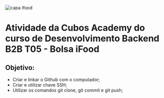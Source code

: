   
![capa ifood](https://github.com/Daaaiii/hello-word/assets/101154455/b435ab35-85de-49db-aa63-b5f7ef156118)


# Atividade da Cubos Academy do curso de Desenvolvimento Backend B2B T05 - Bolsa iFood

## Objetivo:
- Criar e linkar o Github com o computador;
- Criar e utilizar chave SSH;
- Utilizar os comandos git clone, git commit e git push;

##


